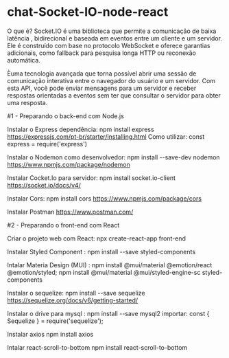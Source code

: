 # chat-Socket-IO-node-react

O que é?
Socket.IO é uma biblioteca que permite a comunicação de baixa latência , bidirecional e baseada em eventos entre um cliente e um servidor.
Ele é construído com base no protocolo WebSocket e oferece garantias adicionais, como fallback para pesquisa longa HTTP ou reconexão automática.

Èuma tecnologia avançada que torna possível abrir uma sessão de comunicação interativa entre o navegador do usuário e um servidor. Com esta API, você pode enviar mensagens para um servidor e receber respostas orientadas a eventos sem ter que consultar o servidor para obter uma resposta.

#1 - Preparando o back-end com Node.js

Instalar o Express dependência: npm install express
https://expressjs.com/pt-br/starter/installing.html
Como utilizar: const express = require('express')

Instalar o Nodemon como desenvolvedor: npm install --save-dev nodemon
https://www.npmjs.com/package/nodemon

Instalar Cocket.Io para servidor:  npm install socket.io-client
https://socket.io/docs/v4/

Instalar Cors: npm install cors
https://www.npmjs.com/package/cors

Instalar Postman
https://www.postman.com/

#2 - Preparando o front-end com React

Criar o projeto web com React: 
npx create-react-app front-end

Instalar Styled Component : 
npm install --save styled-components

Intalar Materia Design (MUI) :
npm install @mui/material @emotion/react @emotion/styled;
npm install @mui/material @mui/styled-engine-sc styled-components

Instalar o sequelize: npm install --save sequelize
https://sequelize.org/docs/v6/getting-started/

Instalar o drive para mysql : npm install --save mysql2
importar: const { Sequelize } = require('sequelize');

Instalar axios
npm install axios

Intalar react-scroll-to-bottom
npm install react-scroll-to-bottom

